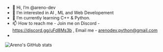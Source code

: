 - 👋 Hi, I’m @areno-dev
- 👀 I’m interested in AI , ML and Web Developement
- 🌱 I’m currently learning C++ & Python.
- 📫 How to reach me - Join me on Discord - https://discord.gg/uFd8Ms3b , Email me - arenodev.python@gmail.com
- 
![Areno's GitHub stats](https://github-readme-stats.vercel.app/api?username=areno-dev&show_icons=true&theme=tokyonight)
<!---
areno-dev/areno-dev is a ✨ special ✨ repository because its `README.md` (this file) appears on your GitHub profile.
You can click the Preview link to take a look at your changes.
--->
